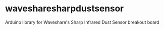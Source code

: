 # wavesharesharpdustsensor
Arduino library for Waveshare's Sharp Infrared Dust Sensor breakout board
